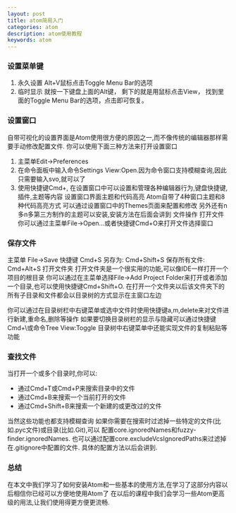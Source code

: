 ```yaml
---
layout: post
title: atom简易入门
categories: atom
description: atom使用教程
keywords: atom
---
```


### 设置菜单键
1. 永久设置
Alt+V鼠标点击Toggle Menu Bar的选项
2. 临时显示
就按一下键盘上面的Alt键，
剩下的就是用鼠标点击View，
找到里面的Toggle Menu Bar的选项，点击即可恢复。

### 设置窗口
自带可视化的设置界面是Atom使用很方便的原因之一,而不像传统的编辑器那样需要手动修改配置文件.
你可以使用下面三种方法来打开设置窗口
1. 主菜单Edit->Preferences
2. 在命令面板中输入命令Settings View:Open.因为命令窗口支持模糊查询,因此只需要输入svo,就可以了
3. 使用快捷键Cmd+,
在设置窗口中可以设置和管理各种编辑器行为,键盘快捷键,插件,主题等内容
设置窗口界面主题和代码高亮
Atom自带了4种窗口主题和8种代码高亮方式
可以通过设置窗口中的Themes页面来配置和修改
另外还有n多n多第三方制作的主题可以安装,安装方法在后面会讲到
文件操作
打开文件
你可以通过主菜单File->Open...或者快捷键Cmd+O来打开文件选择窗口

### 保存文件
主菜单 File->Save
快捷键 Cmd+S
另存为: Cmd+Shift+S
保存所有文件: Cmd+Alt+S
打开文件夹
打开文件夹是一个很实用的功能,可以像IDE一样打开一个项目的根目录
你可以通过在主菜单选择File->Add Project Folder来打开或者添加一个目录,也可以使用快捷键Cmd+Shift+O.
在打开一个文件夹以后该文件夹下的所有子目录和文件都会以目录树的方式显示在主窗口左边

你可以通过在目录树栏中右键菜单或选中文件时使用快捷键a,m,delete来对文件进行新建,重命名,删除等操作
如果要切换目录树栏的显示与隐藏可以通过快捷键Cmd+\或命令Tree View:Toggle
目录树中右键菜单中还能实现文件的复制粘贴等功能
### 查找文件
当打开一个或多个目录时,你可以:
* 通过Cmd+T或Cmd+P来搜索目录中的文件
* 通过Cmd+B来搜索一个当前打开的文件
* 通过Cmd+Shift+B来搜索一个新建的或更改过的文件

当然这些功能也都支持模糊查询
如果你需要在搜索时过滤掉一些特定的文件(比如.pyc文件)或目录(比如.Git),可以  配置core.ignoredNames和fuzzy-finder.ignoredNames.
也可以通过配置core.excludeVcsIgnoredPaths来过滤掉在.gitignore中配置的文件.
具体的配置方法以后会讲到.
### 总结
在本文中我们学习了如何安装Atom和一些基本的使用方法,在学习了这部分内容以后相信你已经可以方便地使用Atom了
在以后的课程中我们会学习一些Atom更高级的用法,让我们使用得更方便更流畅.
